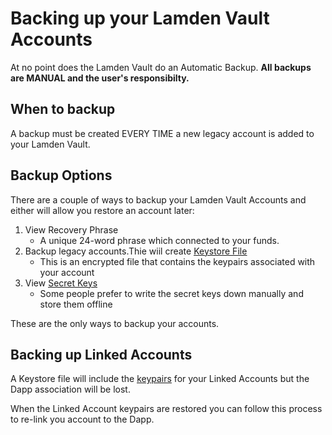 
# Backing up your Lamden Vault Accounts


At no point does the Lamden Vault do an Automatic Backup. **All backups are MANUAL and the user's responsibilty.**

## When to backup
A backup must be created EVERY TIME a new legacy account is added to your Lamden Vault.

## Backup Options
There are a couple of ways to backup your Lamden Vault Accounts and either will allow you restore an account later:
1. View Recovery Phrase
   - A unique 24-word phrase which connected to your funds.
2. Backup legacy accounts.Thie wiil create <u>[Keystore File](/docs/wallet/backup_keystore)</u> 
    - This is an encrypted file that contains the keypairs associated with your account
3. View <u>[Secret Keys](/docs/wallet/backup_view_keys)</u>
    - Some people prefer to write the secret keys down manually and store them offline

These are the only ways to backup your accounts.

## Backing up Linked Accounts
A Keystore file will include the <u>[keypairs](/docs/wallet/accounts_linked_overview)</u> for your Linked Accounts but the Dapp association will be lost.

When the Linked Account keypairs are restored you can follow this process to re-link you account to the Dapp.
